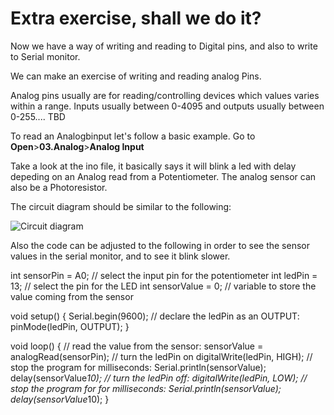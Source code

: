 # Extra exercise, shall we do it?

Now we have a way of writing and reading to Digital pins, and also to write to Serial monitor.

We can make an exercise of writing and reading analog Pins.

Analog pins usually are for reading/controlling devices which values varies within a range. Inputs usually between 0-4095 and outputs usually between 0-255.... TBD

To read an Analogbinput let's follow a basic example. Go to **Open**>**03.Analog**>**Analog Input**

Take a look at the ino file, it basically says it will blink a led with delay depeding on an Analog read from a Potentiometer. The analog sensor can also be a Photoresistor.

The circuit diagram should be similar to the following:

![Circuit diagram]()

Also the code can be adjusted to the following in order to see the sensor values in the serial monitor, and to see it blink slower.


int sensorPin = A0;    // select the input pin for the potentiometer
int ledPin = 13;      // select the pin for the LED
int sensorValue = 0;  // variable to store the value coming from the sensor

void setup() {
  Serial.begin(9600);
  // declare the ledPin as an OUTPUT:
  pinMode(ledPin, OUTPUT);
}

void loop() {
  // read the value from the sensor:
  sensorValue = analogRead(sensorPin);
  // turn the ledPin on
  digitalWrite(ledPin, HIGH);
  // stop the program for <sensorValue> milliseconds:
  Serial.println(sensorValue);
  delay(sensorValue*10);
  // turn the ledPin off:
  digitalWrite(ledPin, LOW);
  // stop the program for for <sensorValue> milliseconds:
  Serial.println(sensorValue);
  delay(sensorValue*10);
}
